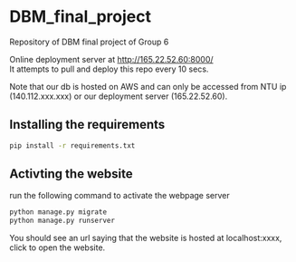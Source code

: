 # DBM_final_project

Repository of DBM final project of Group 6

Online deployment server at http://165.22.52.60:8000/  
It attempts to pull and deploy this repo every 10 secs. 

Note that our db is hosted on AWS and can only be accessed from NTU ip (140.112.xxx.xxx) or our deployment server (165.22.52.60). 

## Installing the requirements

```bash
pip install -r requirements.txt
```

## Activting the website 

run the following command to activate the webpage server

```bash
python manage.py migrate
python manage.py runserver
```

You should see an url saying that the website is hosted at localhost:xxxx, click to open the website. 

